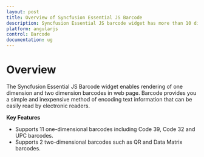 ```yaml
---
layout: post
title: Overview of Syncfusion Essential JS Barcode 
description: Syncfusion Essential JS barcode widget has more than 10 different types of barcode which includes one dimensional and two dimensional
platform: angularjs
control: Barcode
documentation: ug
---
```


# Overview

The Syncfusion Essential JS Barcode widget enables rendering of one dimension and two dimension barcodes in web page. Barcode provides you a simple and inexpensive method of encoding text information that can be easily read by electronic readers.

**Key Features**

* Supports 11 one-dimensional barcodes including Code 39, Code 32 and UPC barcodes.
* Supports 2 two-dimensional barcodes such as QR and Data Matrix barcodes.